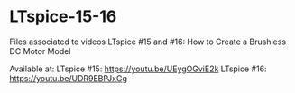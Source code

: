 # LTspice-15-16
Files associated to videos LTspice #15 and #16: How to Create a Brushless DC Motor Model

Available at:
LTspice #15: https://youtu.be/UEygOGviE2k
LTspice #16: https://youtu.be/UDR9EBPJxGg
